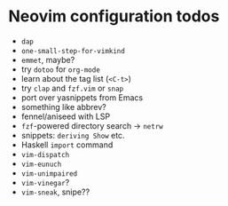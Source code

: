 # Neovim configuration todos

- `dap`
- `one-small-step-for-vimkind`
- `emmet`, maybe?
- try `dotoo` for `org-mode`
- learn about the tag list (`<C-t>`)
- try `clap` and `fzf.vim` or `snap`
- port over yasnippets from Emacs
- something like abbrev?
- fennel/aniseed with LSP
- `fzf`-powered directory search -> `netrw`
- snippets: `deriving Show` etc.
- Haskell `import` command
- `vim-dispatch`
- `vim-eunuch`
- `vim-unimpaired`
- `vim-vinegar`?
- `vim-sneak`, snipe??

